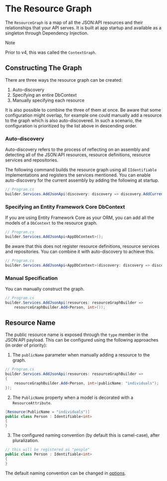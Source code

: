 # The Resource Graph

The `ResourceGraph` is a map of all the JSON:API resources and their relationships that your API serves.
It is built at app startup and available as a singleton through Dependency Injection.

> [!NOTE]
> Prior to v4, this was called the `ContextGraph`.

## Constructing The Graph

There are three ways the resource graph can be created:

1. Auto-discovery
2. Specifying an entire DbContext
3. Manually specifying each resource

It is also possible to combine the three of them at once. Be aware that some configuration might overlap,
for example one could manually add a resource to the graph which is also auto-discovered. In such a scenario, the configuration
is prioritized by the list above in descending order.

### Auto-discovery

Auto-discovery refers to the process of reflecting on an assembly and
detecting all of the JSON:API resources, resource definitions, resource services and repositories.

The following command builds the resource graph using all `IIdentifiable` implementations and registers the services mentioned.
You can enable auto-discovery for the current assembly by adding the following at startup.

```c#
// Program.cs
builder.Services.AddJsonApi(discovery: discovery => discovery.AddCurrentAssembly());
```

### Specifying an Entity Framework Core DbContext

If you are using Entity Framework Core as your ORM, you can add all the models of a `DbContext` to the resource graph.

```c#
// Program.cs
builder.Services.AddJsonApi<AppDbContext>();
```

Be aware that this does not register resource definitions, resource services and repositories. You can combine it with auto-discovery to achieve this.

```c#
// Program.cs
builder.Services.AddJsonApi<AppDbContext>(discovery: discovery => discovery.AddCurrentAssembly());
```

### Manual Specification

You can manually construct the graph.

```c#
// Program.cs
builder.Services.AddJsonApi(resources: resourceGraphBuilder =>
    resourceGraphBuilder.Add<Person, int>());
```

## Resource Name

The public resource name is exposed through the `type` member in the JSON:API payload. This can be configured using the following approaches (in order of priority):

1. The `publicName` parameter when manually adding a resource to the graph.
```c#
// Program.cs
builder.Services.AddJsonApi(resources: resourceGraphBuilder =>
{
    resourceGraphBuilder.Add<Person, int>(publicName: "individuals");
});
```

2. The `PublicName` property when a model is decorated with a `ResourceAttribute`.
```c#
[Resource(PublicName = "individuals")]
public class Person : Identifiable<int>
{
}
```

3. The configured naming convention (by default this is camel-case), after pluralization.
```c#
// this will be registered as "people"
public class Person : Identifiable<int>
{
}
```

The default naming convention can be changed in [options](~/usage/options.md#customize-serializer-options).
